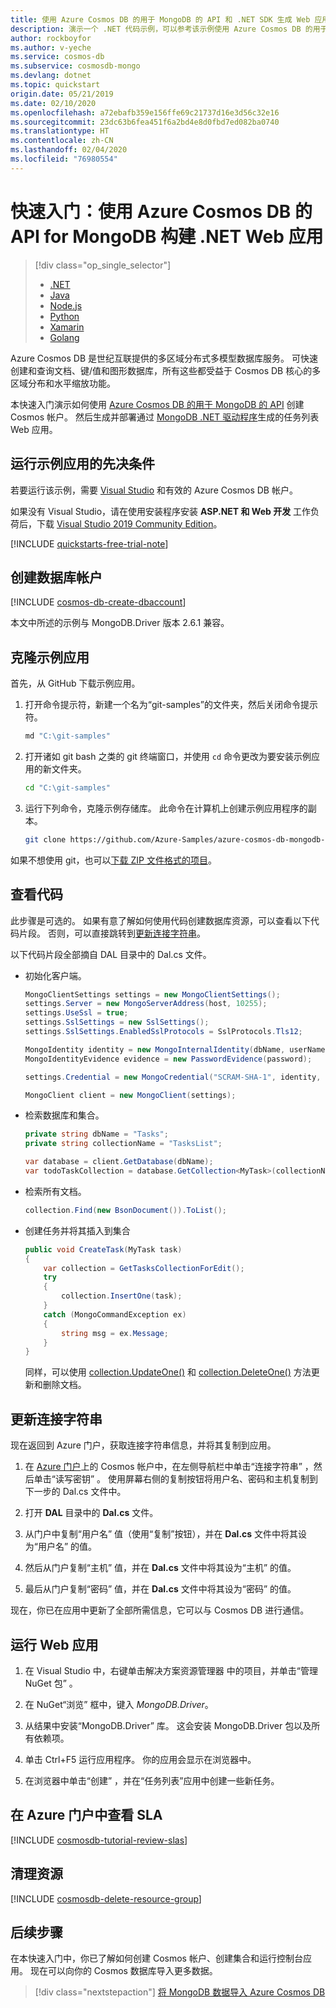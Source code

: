 ```yaml
---
title: 使用 Azure Cosmos DB 的用于 MongoDB 的 API 和 .NET SDK 生成 Web 应用
description: 演示一个 .NET 代码示例，可以参考该示例使用 Azure Cosmos DB 的用于 MongoDB 的 API 进行连接和查询。
author: rockboyfor
ms.author: v-yeche
ms.service: cosmos-db
ms.subservice: cosmosdb-mongo
ms.devlang: dotnet
ms.topic: quickstart
origin.date: 05/21/2019
ms.date: 02/10/2020
ms.openlocfilehash: a72ebafb359e156ffe69c21737d16e3d56c32e16
ms.sourcegitcommit: 23dc63b6fea451f6a2bd4e8d0fbd7ed082ba0740
ms.translationtype: HT
ms.contentlocale: zh-CN
ms.lasthandoff: 02/04/2020
ms.locfileid: "76980554"
---
```

# <a name="quickstart-build-a-net-web-app-using-azure-cosmos-dbs-api-for-mongodb"></a>快速入门：使用 Azure Cosmos DB 的 API for MongoDB 构建 .NET Web 应用 

> [!div class="op_single_selector"]
> * [.NET](create-mongodb-dotnet.md)
> * [Java](create-mongodb-java.md)
> * [Node.js](create-mongodb-nodejs.md)
> * [Python](create-mongodb-flask.md)
> * [Xamarin](create-mongodb-xamarin.md)
> * [Golang](create-mongodb-golang.md)
>  

Azure Cosmos DB 是世纪互联提供的多区域分布式多模型数据库服务。 可快速创建和查询文档、键/值和图形数据库，所有这些都受益于 Cosmos DB 核心的多区域分布和水平缩放功能。 

本快速入门演示如何使用 [Azure Cosmos DB 的用于 MongoDB 的 API](mongodb-introduction.md) 创建 Cosmos 帐户。 然后生成并部署通过 [MongoDB .NET 驱动程序](https://docs.mongodb.com/ecosystem/drivers/csharp/)生成的任务列表 Web 应用。

## <a name="prerequisites-to-run-the-sample-app"></a>运行示例应用的先决条件

若要运行该示例，需要 [Visual Studio](https://www.visualstudio.com/downloads/) 和有效的 Azure Cosmos DB 帐户。

如果没有 Visual Studio，请在使用安装程序安装 **ASP.NET 和 Web 开发** 工作负荷后，下载 [Visual Studio 2019 Community Edition](https://www.visualstudio.com/downloads/)。

[!INCLUDE [quickstarts-free-trial-note](../../includes/quickstarts-free-trial-note.md)] 

<a name="create-account"></a>
## <a name="create-a-database-account"></a>创建数据库帐户

[!INCLUDE [cosmos-db-create-dbaccount](../../includes/cosmos-db-create-dbaccount-mongodb.md)]

本文中所述的示例与 MongoDB.Driver 版本 2.6.1 兼容。

## <a name="clone-the-sample-app"></a>克隆示例应用

首先，从 GitHub 下载示例应用。 

1. 打开命令提示符，新建一个名为“git-samples”的文件夹，然后关闭命令提示符。

    ```bash
    md "C:\git-samples"
    ```

2. 打开诸如 git bash 之类的 git 终端窗口，并使用 `cd` 命令更改为要安装示例应用的新文件夹。

    ```bash
    cd "C:\git-samples"
    ```

3. 运行下列命令，克隆示例存储库。 此命令在计算机上创建示例应用程序的副本。 

    ```bash
    git clone https://github.com/Azure-Samples/azure-cosmos-db-mongodb-dotnet-getting-started.git
    ```

如果不想使用 git，也可以[下载 ZIP 文件格式的项目](https://github.com/Azure-Samples/azure-cosmos-db-mongodb-dotnet-getting-started/archive/master.zip)。

## <a name="review-the-code"></a>查看代码

此步骤是可选的。 如果有意了解如何使用代码创建数据库资源，可以查看以下代码片段。 否则，可以直接跳转到[更新连接字符串](#update-your-connection-string)。 

以下代码片段全部摘自 DAL 目录中的 Dal.cs 文件。

* 初始化客户端。

    ```cs
    MongoClientSettings settings = new MongoClientSettings();
    settings.Server = new MongoServerAddress(host, 10255);
    settings.UseSsl = true;
    settings.SslSettings = new SslSettings();
    settings.SslSettings.EnabledSslProtocols = SslProtocols.Tls12;

    MongoIdentity identity = new MongoInternalIdentity(dbName, userName);
    MongoIdentityEvidence evidence = new PasswordEvidence(password);

    settings.Credential = new MongoCredential("SCRAM-SHA-1", identity, evidence);

    MongoClient client = new MongoClient(settings);
    ```

* 检索数据库和集合。

    ```cs
    private string dbName = "Tasks";
    private string collectionName = "TasksList";

    var database = client.GetDatabase(dbName);
    var todoTaskCollection = database.GetCollection<MyTask>(collectionName);
    ```

* 检索所有文档。

    ```cs
    collection.Find(new BsonDocument()).ToList();
    ```

* 创建任务并将其插入到集合

    ```csharp
    public void CreateTask(MyTask task)
    {
        var collection = GetTasksCollectionForEdit();
        try
        {
            collection.InsertOne(task);
        }
        catch (MongoCommandException ex)
        {
            string msg = ex.Message;
        }
    }
    ```
    同样，可以使用 [collection.UpdateOne()](https://docs.mongodb.com/stitch/mongodb/actions/collection.updateOne/index.html) 和 [collection.DeleteOne()](https://docs.mongodb.com/stitch/mongodb/actions/collection.deleteOne/index.html) 方法更新和删除文档。 

## <a name="update-your-connection-string"></a>更新连接字符串

现在返回到 Azure 门户，获取连接字符串信息，并将其复制到应用。

1. 在 [Azure 门户](https://portal.azure.cn/)上的 Cosmos 帐户中，在左侧导航栏中单击“连接字符串”  ，然后单击“读写密钥”  。 使用屏幕右侧的复制按钮将用户名、密码和主机复制到下一步的 Dal.cs 文件中。

2. 打开 **DAL** 目录中的 **Dal.cs** 文件。 

3. 从门户中复制“用户名”  值（使用“复制”按钮），并在 **Dal.cs** 文件中将其设为“用户名”  的值。 

4. 然后从门户复制“主机”  值，并在 **Dal.cs** 文件中将其设为“主机”  的值。 

5. 最后从门户复制“密码”  值，并在 **Dal.cs** 文件中将其设为“密码”  的值。 

现在，你已在应用中更新了全部所需信息，它可以与 Cosmos DB 进行通信。 

## <a name="run-the-web-app"></a>运行 Web 应用

1. 在 Visual Studio 中，右键单击解决方案资源管理器  中的项目，并单击“管理 NuGet 包”  。 

2. 在 NuGet“浏览”  框中，键入 *MongoDB.Driver*。

3. 从结果中安装“MongoDB.Driver”  库。 这会安装 MongoDB.Driver 包以及所有依赖项。

4. 单击 Ctrl+F5 运行应用程序。 你的应用会显示在浏览器中。 

5. 在浏览器中单击“创建”  ，并在“任务列表”应用中创建一些新任务。

## <a name="review-slas-in-the-azure-portal"></a>在 Azure 门户中查看 SLA

[!INCLUDE [cosmosdb-tutorial-review-slas](../../includes/cosmos-db-tutorial-review-slas.md)]

## <a name="clean-up-resources"></a>清理资源

[!INCLUDE [cosmosdb-delete-resource-group](../../includes/cosmos-db-delete-resource-group.md)]

## <a name="next-steps"></a>后续步骤

在本快速入门中，你已了解如何创建 Cosmos 帐户、创建集合和运行控制台应用。 现在可以向你的 Cosmos 数据库导入更多数据。 

> [!div class="nextstepaction"]
> [将 MongoDB 数据导入 Azure Cosmos DB](mongodb-migrate.md)

<!-- Update_Description: update meta properties, wording update, update link -->